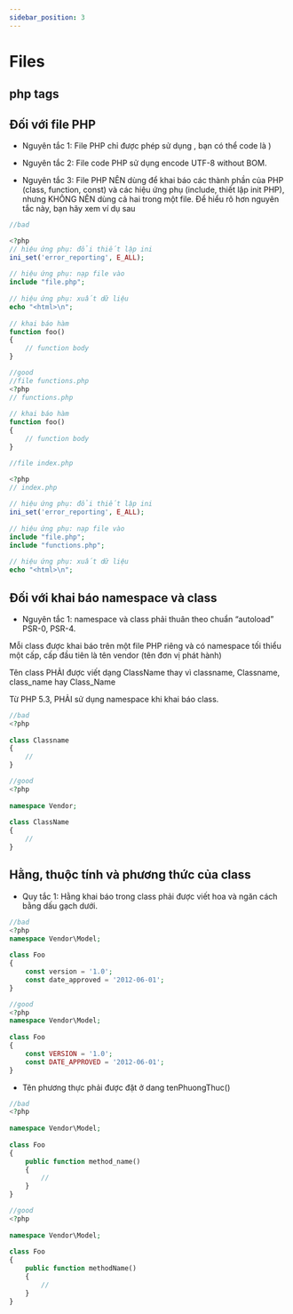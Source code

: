 ```yaml
---
sidebar_position: 3
---
```


# Files

## php tags
## Đối với file PHP
- Nguyên tắc 1: File PHP chỉ được phép sử dụng <?php và <?=. <?php được sử dụng để mở đầu cho code PHP, và <?= là cú pháp short-echo (thay vì code là <?php echo $a ?>, bạn có thể code là <?= $a ?>)

- Nguyên tắc 2: File code PHP sử dụng encode UTF-8 without BOM.

- Nguyên tắc 3: File PHP NÊN dùng để khai báo các thành phần của PHP (class, function, const) và các hiệu ứng phụ (include, thiết lập init PHP), nhưng KHÔNG NÊN dùng cả hai trong một file. Để hiểu rõ hơn nguyên tắc này, bạn hãy xem ví dụ sau
````php
//bad

<?php
// hiệu ứng phụ: đổi thiết lập ini
ini_set('error_reporting', E_ALL);
 
// hiệu ứng phụ: nạp file vào
include "file.php";
 
// hiệu ứng phụ: xuất dữ liệu
echo "<html>\n";
 
// khai báo hàm
function foo()
{
    // function body
}

//good
//file functions.php
<?php
// functions.php
 
// khai báo hàm
function foo()
{
    // function body
}

//file index.php

<?php
// index.php
 
// hiệu ứng phụ: đổi thiết lập ini
ini_set('error_reporting', E_ALL);
 
// hiệu ứng phụ: nạp file vào
include "file.php";
include "functions.php";
 
// hiệu ứng phụ: xuất dữ liệu
echo "<html>\n";
````

## Đối với khai báo namespace và class
- Nguyên tắc 1: namespace và class phải thuân theo chuẩn “autoload” PSR-0, PSR-4.

Mỗi class được khai báo trên một file PHP riêng và có namespace tối thiểu một cấp, cấp đầu tiên là tên vendor (tên đơn vị phát hành)

Tên class PHẢI được viết dạng ClassName thay vì classname, Classname, class_name hay Class_Name

Từ PHP 5.3, PHẢI sử dụng namespace khi khai báo class.

````php
//bad
<?php
 
class Classname
{
    //
}

//good
<?php
 
namespace Vendor;
 
class ClassName
{
    //
}
````

##  Hằng, thuộc tính và phương thức của class
- Quy tắc 1: Hằng khai báo trong class phải được viết hoa và ngăn cách bằng dấu gạch dưới.

````php
//bad
<?php
namespace Vendor\Model;
 
class Foo
{
    const version = '1.0';
    const date_approved = '2012-06-01';
}

//good
<?php
namespace Vendor\Model;
 
class Foo
{
    const VERSION = '1.0';
    const DATE_APPROVED = '2012-06-01';
}
````

- Tên phương thực phải được đặt ở dang tenPhuongThuc()

````php
//bad
<?php
 
namespace Vendor\Model;
  
class Foo
{
    public function method_name()
    {
        //
    }
}

//good
<?php
 
namespace Vendor\Model;
  
class Foo
{
    public function methodName()
    {
        //
    }
}
````